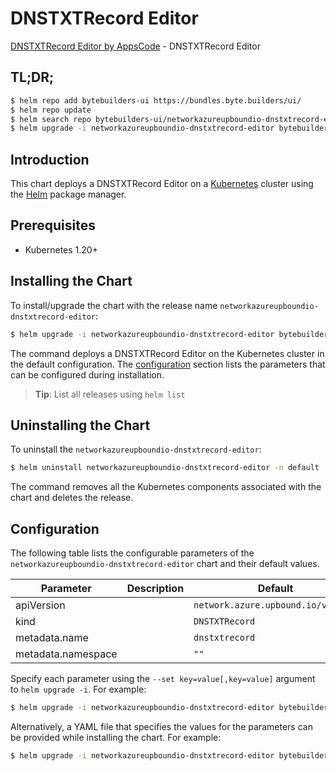 # DNSTXTRecord Editor

[DNSTXTRecord Editor by AppsCode](https://byte.builders) - DNSTXTRecord Editor

## TL;DR;

```bash
$ helm repo add bytebuilders-ui https://bundles.byte.builders/ui/
$ helm repo update
$ helm search repo bytebuilders-ui/networkazureupboundio-dnstxtrecord-editor --version=v0.4.18
$ helm upgrade -i networkazureupboundio-dnstxtrecord-editor bytebuilders-ui/networkazureupboundio-dnstxtrecord-editor -n default --create-namespace --version=v0.4.18
```

## Introduction

This chart deploys a DNSTXTRecord Editor on a [Kubernetes](http://kubernetes.io) cluster using the [Helm](https://helm.sh) package manager.

## Prerequisites

- Kubernetes 1.20+

## Installing the Chart

To install/upgrade the chart with the release name `networkazureupboundio-dnstxtrecord-editor`:

```bash
$ helm upgrade -i networkazureupboundio-dnstxtrecord-editor bytebuilders-ui/networkazureupboundio-dnstxtrecord-editor -n default --create-namespace --version=v0.4.18
```

The command deploys a DNSTXTRecord Editor on the Kubernetes cluster in the default configuration. The [configuration](#configuration) section lists the parameters that can be configured during installation.

> **Tip**: List all releases using `helm list`

## Uninstalling the Chart

To uninstall the `networkazureupboundio-dnstxtrecord-editor`:

```bash
$ helm uninstall networkazureupboundio-dnstxtrecord-editor -n default
```

The command removes all the Kubernetes components associated with the chart and deletes the release.

## Configuration

The following table lists the configurable parameters of the `networkazureupboundio-dnstxtrecord-editor` chart and their default values.

|     Parameter      | Description |                    Default                    |
|--------------------|-------------|-----------------------------------------------|
| apiVersion         |             | <code>network.azure.upbound.io/v1beta1</code> |
| kind               |             | <code>DNSTXTRecord</code>                     |
| metadata.name      |             | <code>dnstxtrecord</code>                     |
| metadata.namespace |             | <code>""</code>                               |


Specify each parameter using the `--set key=value[,key=value]` argument to `helm upgrade -i`. For example:

```bash
$ helm upgrade -i networkazureupboundio-dnstxtrecord-editor bytebuilders-ui/networkazureupboundio-dnstxtrecord-editor -n default --create-namespace --version=v0.4.18 --set apiVersion=network.azure.upbound.io/v1beta1
```

Alternatively, a YAML file that specifies the values for the parameters can be provided while
installing the chart. For example:

```bash
$ helm upgrade -i networkazureupboundio-dnstxtrecord-editor bytebuilders-ui/networkazureupboundio-dnstxtrecord-editor -n default --create-namespace --version=v0.4.18 --values values.yaml
```
